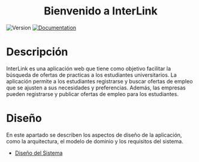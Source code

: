 <h1 align="center">Bienvenido a InterLink</h1>
<div align="center">
  
</div>
<p>
  <img alt="Version" src="https://img.shields.io/badge/version-1.0-blue.svg?cacheSeconds=2592000" />
  <a href="empty" target="_blank">
    <img alt="Documentation" src="https://img.shields.io/badge/documentation-yes-brightgreen.svg" />
  </a>
</p>

# Descripción

InterLink es una aplicación web que tiene como objetivo facilitar la búsqueda de ofertas de practicas a los estudiantes universitarios. La aplicación permite a los estudiantes registrarse y buscar ofertas de empleo que se ajusten a sus necesidades y preferencias. Además, las empresas pueden registrarse y publicar ofertas de empleo para los estudiantes.

# Diseño

En este apartado se describen los aspectos de diseño de la aplicación, como la arquitectura, el modelo de dominio y los requisitos del sistema.

- [Diseño del Sistema](./docs/diseño/README.md)
